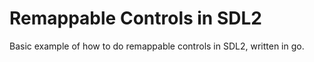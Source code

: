 # Remappable Controls in SDL2
Basic example of how to do remappable controls in SDL2, written in go.